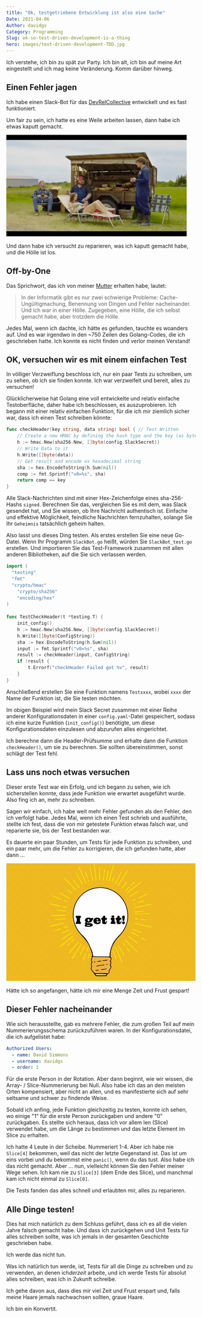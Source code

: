 ```yaml
---
title: "Ok, testgetriebene Entwicklung ist also eine Sache"
Date: 2021-04-06
Author: davidgs
Category: Programming
Slug: ok-so-test-driven-development-is-a-thing
hero: images/test-driven-development-TDD.jpg
---
```


Ich verstehe, ich bin zu spät zur Party. Ich bin alt, ich bin auf meine Art eingestellt und ich mag keine Veränderung. Komm darüber hinweg.

## Einen Fehler jagen
Ich habe einen Slack-Bot für das [DevRelCollective](https://deverelcollective.fun) entwickelt und es fast funktioniert.

Um fair zu sein, ich hatte es eine Weile arbeiten lassen, dann habe ich etwas kaputt gemacht.

![Letterkenny To Be Fair animiertes GIF](images/fair.gif)

Und dann habe ich versucht zu reparieren, was ich kaputt gemacht habe, und die Hölle ist los.

## Off-by-One
Das Sprichwort, das ich von meiner [Mutter](https://www.researchgate.net/scientific-contributions/Margaret-L-Simmons-34878680) erhalten habe, lautet:
> In der Informatik gibt es nur zwei schwierige Probleme: Cache-Ungültigmachung, Benennung von Dingen und Fehler nacheinander.
Und ich war in einer Hölle. Zugegeben, eine Hölle, die ich selbst gemacht habe, aber trotzdem die Hölle.

Jedes Mal, wenn ich dachte, ich hätte es gefunden, tauchte es woanders auf. Und es war irgendwo in den ~750 Zeilen des Golang-Codes, die ich geschrieben hatte. Ich konnte es nicht finden und verlor meinen Verstand!

## OK, versuchen wir es mit einem einfachen Test
In völliger Verzweiflung beschloss ich, nur ein paar Tests zu schreiben, um zu sehen, ob ich sie finden konnte. Ich war verzweifelt und bereit, alles zu versuchen!

Glücklicherweise hat Golang eine voll entwickelte und relativ einfache Testoberfläche, daher habe ich beschlossen, es auszuprobieren. Ich begann mit einer relativ einfachen Funktion, für die ich mir ziemlich sicher war, dass ich einen Test schreiben könnte:

```go
func checkHeader(key string, data string) bool { // Test Written
	// Create a new HMAC by defining the hash type and the key (as byte array)
	h := hmac.New(sha256.New, []byte(config.SlackSecret))
	// Write Data to it
	h.Write([]byte(data))
	// Get result and encode as hexadecimal string
	sha := hex.EncodeToString(h.Sum(nil))
	comp := fmt.Sprintf("v0=%s", sha)
	return comp == key
}
```
Alle Slack-Nachrichten sind mit einer Hex-Zeichenfolge eines sha-256-Hashs `signed`. Berechnen Sie das, vergleichen Sie es mit dem, was Slack gesendet hat, und Sie wissen, ob Ihre Nachricht authentisch ist. Einfache und effektive Möglichkeit, feindliche Nachrichten fernzuhalten, solange Sie Ihr `Geheimnis` tatsächlich geheim halten.

Also lasst uns dieses Ding testen. Als erstes erstellen Sie eine neue Go-Datei. Wenn Ihr Programm `SlackBot.go` heißt, würden Sie `SlackBot_test.go` erstellen. Und importieren Sie das Test-Framework zusammen mit allen anderen Bibliotheken, auf die Sie sich verlassen werden.

```go
import (
  "testing"
  "fmt"
  "crypto/hmac"
	"crypto/sha256"
	"encoding/hex"
)

func TestCheckHeader(t *testing.T) {
	init_config()
	h := hmac.New(sha256.New, []byte(config.SlackSecret))
	h.Write([]byte(ConfigString))
	sha := hex.EncodeToString(h.Sum(nil))
	input := fmt.Sprintf("v0=%s", sha)
	result := checkHeader(input, ConfigString)
	if !result {
		t.Errorf("checkHeader Failed got %v", result)
	}
}
```
Anschließend erstellen Sie eine Funktion namens `Testxxxx`, wobei `xxxx` der Name der Funktion ist, die Sie testen möchten.

Im obigen Beispiel wird mein Slack Secret zusammen mit einer Reihe anderer Konfigurationsdaten in einer `config.yaml`-Datei gespeichert, sodass ich eine kurze Funktion (`init_config()`) benötigte, um diese Konfigurationsdaten einzulesen und abzurufen alles eingerichtet.

Ich berechne dann die Header-Prüfsumme und erhalte dann die Funktion `checkHeader()`, um sie zu berechnen. Sie sollten übereinstimmen, sonst schlägt der Test fehl.

## Lass uns noch etwas versuchen
Dieser erste Test war ein Erfolg, und ich begann zu sehen, wie ich sicherstellen konnte, dass jede Funktion wie erwartet ausgeführt wurde. Also fing ich an, mehr zu schreiben.

Sagen wir einfach, ich habe weit mehr Fehler gefunden als den Fehler, den ich verfolgt habe. Jedes Mal, wenn ich einen Test schrieb und ausführte, stellte ich fest, dass die von mir getestete Funktion etwas falsch war, und reparierte sie, bis der Test bestanden war.

Es dauerte ein paar Stunden, um Tests für jede Funktion zu schreiben, und ein paar mehr, um die Fehler zu korrigieren, die ich gefunden hatte, aber dann ...

![Ein Aha-Moment mit einer Glühbirne](images/Aha.jpg)

Hätte ich so angefangen, hätte ich mir eine Menge Zeit und Frust gespart!

## Dieser Fehler nacheinander
Wie sich herausstellte, gab es mehrere Fehler, die zum großen Teil auf mein Nummerierungsschema zurückzuführen waren. In der Konfigurationsdatei, die ich aufgelistet habe:

```yaml
Authorized Users:
  - name: David Simmons
  - username: davidgs
  - order: 1
```
Für die erste Person in der Rotation. Aber dann beginnt, wie wir wissen, die Array- / Slice-Nummerierung bei Null. Also habe ich das an den meisten Orten kompensiert, aber nicht an allen, und es manifestierte sich auf sehr seltsame und schwer zu findende Weise.

Sobald ich anfing, jede Funktion gleichzeitig zu testen, konnte ich sehen, wo einige "1" für die erste Person zurückgaben und andere "0" zurückgaben. Es stellte sich heraus, dass ich vor allem len (Slice) verwendet habe, um die Länge zu bestimmen und das letzte Element im Slice zu erhalten.

Ich hatte 4 Leute in der Scheibe. Nummeriert 1-4. Aber ich habe nie `Slice[4]` bekommen, weil das nicht der letzte Gegenstand ist. Das ist um eins vorbei und du bekommst eine `panic()`, wenn du das tust. Also habe ich das nicht gemacht. Aber ... nun, vielleicht können Sie den Fehler meiner Wege sehen. Ich kam nie zu `Slice[3]` (dem Ende des Slice), und manchmal kam ich nicht einmal zu `Slice[0]`.

Die Tests fanden das alles schnell und erlaubten mir, alles zu reparieren.

## Alle Dinge testen!
Dies hat mich natürlich zu dem Schluss geführt, dass ich es all die vielen Jahre falsch gemacht habe. Und dass ich zurückgehen und Unit Tests für alles schreiben sollte, was ich jemals in der gesamten Geschichte geschrieben habe.

Ich werde das nicht tun.

Was ich natürlich tun werde, ist, Tests für all die Dinge zu schreiben und zu verwenden, an denen ich*derzeit* arbeite, und ich werde Tests für absolut alles schreiben, was ich in Zukunft schreibe.

Ich gehe davon aus, dass dies mir viel Zeit und Frust erspart und, falls meine Haare jemals nachwachsen sollten, graue Haare.

Ich bin ein Konvertit.
